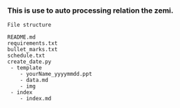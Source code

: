 ### This is use to auto processing relation the zemi.

```
File structure

README.md
requirements.txt
bullet_marks.txt
schedule.txt
create_date.py
 - template
    - yourName_yyyymmdd.ppt
    - data.md
    - img
 - index
    - index.md
```